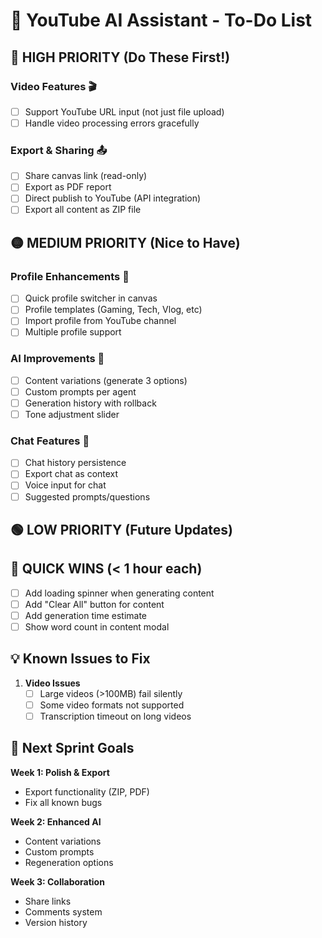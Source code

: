 # 📝 YouTube AI Assistant - To-Do List

## 🔴 HIGH PRIORITY (Do These First!)

### Video Features 🎬
- [ ] Support YouTube URL input (not just file upload)
- [ ] Handle video processing errors gracefully

### Export & Sharing 📤
- [ ] Share canvas link (read-only)
- [ ] Export as PDF report
- [ ] Direct publish to YouTube (API integration)
- [ ] Export all content as ZIP file

## 🟡 MEDIUM PRIORITY (Nice to Have)

### Profile Enhancements 👤
- [ ] Quick profile switcher in canvas
- [ ] Profile templates (Gaming, Tech, Vlog, etc)
- [ ] Import profile from YouTube channel
- [ ] Multiple profile support

### AI Improvements 🤖
- [ ] Content variations (generate 3 options)
- [ ] Custom prompts per agent
- [ ] Generation history with rollback
- [ ] Tone adjustment slider

### Chat Features 💬
- [ ] Chat history persistence
- [ ] Export chat as context
- [ ] Voice input for chat
- [ ] Suggested prompts/questions

## 🟢 LOW PRIORITY (Future Updates)

## 🎯 QUICK WINS (< 1 hour each)

- [ ] Add loading spinner when generating content
- [ ] Add "Clear All" button for content
- [ ] Add generation time estimate
- [ ] Show word count in content modal

## 💡 Known Issues to Fix

1. **Video Issues**
   - [ ] Large videos (>100MB) fail silently
   - [ ] Some video formats not supported
   - [ ] Transcription timeout on long videos

## 🚀 Next Sprint Goals

**Week 1: Polish & Export**
- Export functionality (ZIP, PDF)
- Fix all known bugs

**Week 2: Enhanced AI**
- Content variations
- Custom prompts
- Regeneration options

**Week 3: Collaboration**
- Share links
- Comments system
- Version history
